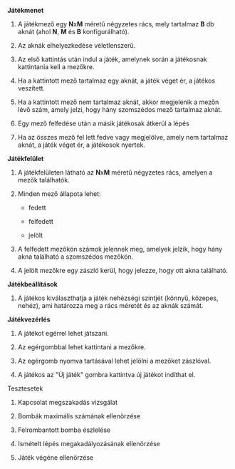 **Játékmenet**

1.  A játékmező egy **N**x**M** méretű négyzetes rács, mely tartalmaz **B** db aknát (ahol **N**, **M** és **B** konfigurálható).
    
2.  Az aknák elhelyezkedése véletlenszerű.
    
3.  Az első kattintás után indul a játék, amelynek során a játékosnak kattintania kell a mezőkre.
    
4.  Ha a kattintott mező tartalmaz egy aknát, a játék véget ér, a játékos veszített.
    
5.  Ha a kattintott mező nem tartalmaz aknát, akkor megjelenik a mezőn lévő szám, amely jelzi, hogy hány szomszédos mező tartalmaz aknát.
	
6. Egy mező felfedése után a másik játékosak átkerül a lépés
    
7.  Ha az összes mező fel lett fedve vagy megjelölve, amely nem tartalmaz aknát, a játék véget ér, a játékosok nyertek.
    

**Játékfelület**

1.  A játékfelületen látható az **N**x**M** méretű négyzetes rács, amelyen a mezők találhatók.
    
2.  Minden mező állapota lehet:
    
    -   fedett
        
    -   felfedett
        
    -   jelölt
        
3.  A felfedett mezőkön számok jelennek meg, amelyek jelzik, hogy hány akna található a szomszédos mezőkön.
    
4.  A jelölt mezőkre egy zászló kerül, hogy jelezze, hogy ott akna található.
    

**Játékbeállítások**

1.  A játékos kiválaszthatja a játék nehézségi szintjét (könnyű, közepes, nehéz), ami határozza meg a rács méretét és az aknák számát.
    

**Játékvezérlés**

1.  A játékot egérrel lehet játszani.
    
2.  Az egérgombbal lehet kattintani a mezőkre.
    
3.  Az egérgomb nyomva tartásával lehet jelölni a mezőket zászlóval.
    
4.  A játékos az "Új játék" gombra kattintva új játékot indíthat el.
    

Tesztesetek

1. Kapcsolat megszakadás vizsgálat

2. Bombák maximális számának ellenörzése

3. Felrombantott bomba észlelése

4. Ismételt lépés megakadályozásának ellenörzése

5. Játék végéne ellenörzése
